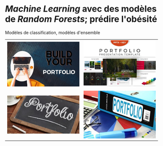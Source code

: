 # *Machine Learning* avec des modèles de *Random Forests*; prédire l'obésité

Modèles de classification, modèles d'ensemble

|  |  |
|--|--|
| <img src="img/port1.jpg" alt=""> | <img src="img/port2.jpg" alt=""> |
| <img src="img/port3.jpg" alt=""> | <img src="img/port4.jpg" alt=""> |
